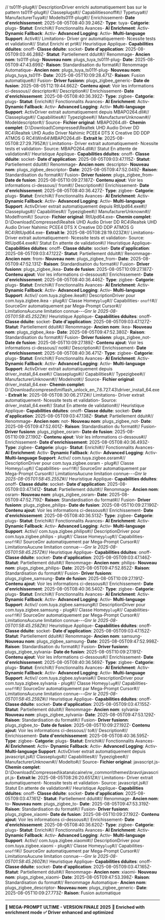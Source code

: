 // ts011f-plug#// DescriptionDriver enrichi automatiquement bas sur le pattern ts011f-plug#// Classeplugs#// Capabilitiesonoff#// Typetuya#// ManufacturerTuya#// Modelts011f-plug#// Enrichissement- **Date d'enrichissement**: 2025-08-05T08:40:39.246Z- **Type**: tuya- **Catgorie**: plugs- **Statut**:  Enrichi#// Fonctionnalits Avances- **AI Enrichment**: Activ- **Dynamic Fallback**: Activ- **Advanced Logging**: Activ- **Multi-language Support**: Activ#// Limitations- Driver gnr automatiquement- Ncessite tests et validation#// Statut Enrichi et prt#// Heuristique Applique- **Capabilities dduites**: onoff- **Classe dduite**: socket- **Date d'application**: 2025-08-05T09:03:46.288Z- **Statut**:  Partiellement dduit#// Renommage- **Ancien nom**: ts011f-plug- **Nouveau nom**: plugs_tuya_ts011f-plug- **Date**: 2025-08-05T09:47:43.699Z- **Raison**: Standardisation du format#// Renommage Automatique- **Ancien nom**: plugs_tuya_ts011f-plug- **Nouveau nom**: plugs_tuya_ts011f- **Date**: 2025-08-05T10:09:28.471Z- **Raison**: Fusion automatique#// Fusion- **Driver fusionn**: plugs_zigbee_generic- **Date de fusion**: 2025-08-05T12:19:44.662Z- **Contenu ajout**: Voir les informations ci-dessous// descriptor#// Description#// Enrichissement- **Date d'enrichissement**: 2025-08-05T08:40:36.392Z- **Type**: zigbee- **Catgorie**: plugs- **Statut**:  Enrichi#// Fonctionnalits Avances- **AI Enrichment**: Activ- **Dynamic Fallback**: Activ- **Advanced Logging**: Activ- **Multi-language Support**: ActivDriver extrait automatiquement depuis MBAPO264.dll#// Classeplugs#// Capabilities#// Typezigbee#// ManufacturerUnknown#// Modeldescriptor#// Source- **Fichier original**: MBAPO264.dll- **Chemin complet**: D:\Download\Compressed\Realtek UHD Audio Driver DD RC4\Realtek UHD Audio Driver Nahimic PCEE4 DTS X Creative DD DDP ATMOS G RC4\Win64\MBAPO264.dll- **Extrait le**: 2025-08-05T08:27:29.795Z#// Limitations- Driver extrait automatiquement- Ncessite tests et validation- Source: MBAPO264.dll#// Statut En attente de validation#// Heuristique Applique- **Capabilities dduites**: onoff- **Classe dduite**: socket- **Date d'application**: 2025-08-05T09:03:47.115Z- **Statut**:  Partiellement dduit#// Renommage- **Ancien nom**: descriptor- **Nouveau nom**: plugs_zigbee_descriptor- **Date**: 2025-08-05T09:47:52.049Z- **Raison**: Standardisation du format#// Fusion- **Driver fusionn**: plugs_zigbee_from- **Date de fusion**: 2025-08-05T10:09:27.187Z- **Contenu ajout**: Voir les informations ci-dessous// from#// Description#// Enrichissement- **Date d'enrichissement**: 2025-08-05T08:40:36.427Z- **Type**: zigbee- **Catgorie**: plugs- **Statut**:  Enrichi#// Fonctionnalits Avances- **AI Enrichment**: Activ- **Dynamic Fallback**: Activ- **Advanced Logging**: Activ- **Multi-language Support**: ActivDriver extrait automatiquement depuis RtlUpd64.exe#// Classeplugs#// Capabilities#// Typezigbee#// ManufacturerUnknown#// Modelfrom#// Source- **Fichier original**: RtlUpd64.exe- **Chemin complet**: D:\Download\Compressed\Realtek UHD Audio Driver DD RC4\Realtek UHD Audio Driver Nahimic PCEE4 DTS X Creative DD DDP ATMOS G RC4\RtlUpd64.exe- **Extrait le**: 2025-08-05T08:28:19.023Z#// Limitations- Driver extrait automatiquement- Ncessite tests et validation- Source: RtlUpd64.exe#// Statut En attente de validation#// Heuristique Applique- **Capabilities dduites**: onoff- **Classe dduite**: socket- **Date d'application**: 2025-08-05T09:03:47.122Z- **Statut**:  Partiellement dduit#// Renommage- **Ancien nom**: from- **Nouveau nom**: plugs_zigbee_from- **Date**: 2025-08-05T09:47:52.131Z- **Raison**: Standardisation du format#// Fusion- **Driver fusionn**: plugs_zigbee_ikea- **Date de fusion**: 2025-08-05T10:09:27.187Z- **Contenu ajout**: Voir les informations ci-dessous#// Enrichissement- **Date d'enrichissement**: 2025-08-05T08:40:36.446Z- **Type**: zigbee- **Catgorie**: plugs- **Statut**:  Enrichi#// Fonctionnalits Avances- **AI Enrichment**: Activ- **Dynamic Fallback**: Activ- **Advanced Logging**: Activ- **Multi-language Support**: Activ// com.tuya.zigbee.ikea#// DescriptionDriver pour com.tuya.zigbee.ikea - plug#// Classe Homey`plug`#// Capabilities- `onoff`#// SourceGnr automatiquement par Mega-Prompt Cursor#// LimitationsAucune limitation connue---*Gnr le 2025-08-05T01:58:45.252Z*#// Heuristique Applique- **Capabilities dduites**: onoff- **Classe dduite**: socket- **Date d'application**: 2025-08-05T09:03:47.127Z- **Statut**:  Partiellement dduit#// Renommage- **Ancien nom**: ikea- **Nouveau nom**: plugs_zigbee_ikea- **Date**: 2025-08-05T09:47:52.380Z- **Raison**: Standardisation du format#// Fusion- **Driver fusionn**: plugs_zigbee_not- **Date de fusion**: 2025-08-05T10:09:27.189Z- **Contenu ajout**: Voir les informations ci-dessous// not#// Description#// Enrichissement- **Date d'enrichissement**: 2025-08-05T08:40:36.471Z- **Type**: zigbee- **Catgorie**: plugs- **Statut**:  Enrichi#// Fonctionnalits Avances- **AI Enrichment**: Activ- **Dynamic Fallback**: Activ- **Advanced Logging**: Activ- **Multi-language Support**: ActivDriver extrait automatiquement depuis driver_install_64.exe#// Classeplugs#// Capabilities#// Typezigbee#// ManufacturerUnknown#// Modelnot#// Source- **Fichier original**: driver_install_64.exe- **Chemin complet**: D:\Download\compresed\miflash_unlock_en_7.6.727.43\driver_install_64.exe- **Extrait le**: 2025-08-05T08:30:06.217Z#// Limitations- Driver extrait automatiquement- Ncessite tests et validation- Source: driver_install_64.exe#// Statut En attente de validation#// Heuristique Applique- **Capabilities dduites**: onoff- **Classe dduite**: socket- **Date d'application**: 2025-08-05T09:03:47.138Z- **Statut**:  Partiellement dduit#// Renommage- **Ancien nom**: not- **Nouveau nom**: plugs_zigbee_not- **Date**: 2025-08-05T09:47:52.601Z- **Raison**: Standardisation du format#// Fusion- **Driver fusionn**: plugs_zigbee_osram- **Date de fusion**: 2025-08-05T10:09:27.190Z- **Contenu ajout**: Voir les informations ci-dessous#// Enrichissement- **Date d'enrichissement**: 2025-08-05T08:40:36.493Z- **Type**: zigbee- **Catgorie**: plugs- **Statut**:  Enrichi#// Fonctionnalits Avances- **AI Enrichment**: Activ- **Dynamic Fallback**: Activ- **Advanced Logging**: Activ- **Multi-language Support**: Activ// com.tuya.zigbee.osram#// DescriptionDriver pour com.tuya.zigbee.osram - plug#// Classe Homey`plug`#// Capabilities- `onoff`#// SourceGnr automatiquement par Mega-Prompt Cursor#// LimitationsAucune limitation connue---*Gnr le 2025-08-05T01:58:45.255Z*#// Heuristique Applique- **Capabilities dduites**: onoff- **Classe dduite**: socket- **Date d'application**: 2025-08-05T09:03:47.141Z- **Statut**:  Partiellement dduit#// Renommage- **Ancien nom**: osram- **Nouveau nom**: plugs_zigbee_osram- **Date**: 2025-08-05T09:47:52.719Z- **Raison**: Standardisation du format#// Fusion- **Driver fusionn**: plugs_zigbee_philips- **Date de fusion**: 2025-08-05T10:09:27.190Z- **Contenu ajout**: Voir les informations ci-dessous#// Enrichissement- **Date d'enrichissement**: 2025-08-05T08:40:36.513Z- **Type**: zigbee- **Catgorie**: plugs- **Statut**:  Enrichi#// Fonctionnalits Avances- **AI Enrichment**: Activ- **Dynamic Fallback**: Activ- **Advanced Logging**: Activ- **Multi-language Support**: Activ// com.tuya.zigbee.philips#// DescriptionDriver pour com.tuya.zigbee.philips - plug#// Classe Homey`plug`#// Capabilities- `onoff`#// SourceGnr automatiquement par Mega-Prompt Cursor#// LimitationsAucune limitation connue---*Gnr le 2025-08-05T01:58:45.257Z*#// Heuristique Applique- **Capabilities dduites**: onoff- **Classe dduite**: socket- **Date d'application**: 2025-08-05T09:03:47.146Z- **Statut**:  Partiellement dduit#// Renommage- **Ancien nom**: philips- **Nouveau nom**: plugs_zigbee_philips- **Date**: 2025-08-05T09:47:52.852Z- **Raison**: Standardisation du format#// Fusion- **Driver fusionn**: plugs_zigbee_samsung- **Date de fusion**: 2025-08-05T10:09:27.191Z- **Contenu ajout**: Voir les informations ci-dessous#// Enrichissement- **Date d'enrichissement**: 2025-08-05T08:40:36.540Z- **Type**: zigbee- **Catgorie**: plugs- **Statut**:  Enrichi#// Fonctionnalits Avances- **AI Enrichment**: Activ- **Dynamic Fallback**: Activ- **Advanced Logging**: Activ- **Multi-language Support**: Activ// com.tuya.zigbee.samsung#// DescriptionDriver pour com.tuya.zigbee.samsung - plug#// Classe Homey`plug`#// Capabilities- `onoff`#// SourceGnr automatiquement par Mega-Prompt Cursor#// LimitationsAucune limitation connue---*Gnr le 2025-08-05T01:58:45.258Z*#// Heuristique Applique- **Capabilities dduites**: onoff- **Classe dduite**: socket- **Date d'application**: 2025-08-05T09:03:47.152Z- **Statut**:  Partiellement dduit#// Renommage- **Ancien nom**: samsung- **Nouveau nom**: plugs_zigbee_samsung- **Date**: 2025-08-05T09:47:52.998Z- **Raison**: Standardisation du format#// Fusion- **Driver fusionn**: plugs_zigbee_sylvania- **Date de fusion**: 2025-08-05T10:09:27.191Z- **Contenu ajout**: Voir les informations ci-dessous#// Enrichissement- **Date d'enrichissement**: 2025-08-05T08:40:36.569Z- **Type**: zigbee- **Catgorie**: plugs- **Statut**:  Enrichi#// Fonctionnalits Avances- **AI Enrichment**: Activ- **Dynamic Fallback**: Activ- **Advanced Logging**: Activ- **Multi-language Support**: Activ// com.tuya.zigbee.sylvania#// DescriptionDriver pour com.tuya.zigbee.sylvania - plug#// Classe Homey`plug`#// Capabilities- `onoff`#// SourceGnr automatiquement par Mega-Prompt Cursor#// LimitationsAucune limitation connue---*Gnr le 2025-08-05T01:58:45.259Z*#// Heuristique Applique- **Capabilities dduites**: onoff- **Classe dduite**: socket- **Date d'application**: 2025-08-05T09:03:47.155Z- **Statut**:  Partiellement dduit#// Renommage- **Ancien nom**: sylvania- **Nouveau nom**: plugs_zigbee_sylvania- **Date**: 2025-08-05T09:47:53.129Z- **Raison**: Standardisation du format#// Fusion- **Driver fusionn**: plugs_zigbee_to- **Date de fusion**: 2025-08-05T10:09:27.192Z- **Contenu ajout**: Voir les informations ci-dessous// to#// Description#// Enrichissement- **Date d'enrichissement**: 2025-08-05T08:40:36.595Z- **Type**: zigbee- **Catgorie**: plugs- **Statut**:  Enrichi#// Fonctionnalits Avances- **AI Enrichment**: Activ- **Dynamic Fallback**: Activ- **Advanced Logging**: Activ- **Multi-language Support**: ActivDriver extrait automatiquement depuis javascript.js#// Classeplugs#// Capabilities#// Typezigbee#// ManufacturerUnknown#// Modelto#// Source- **Fichier original**: javascript.js- **Chemin complet**: D:\Download\Compressed\katana\caine\rw_common\themes\bravo\javascript.js- **Extrait le**: 2025-08-05T08:26:20.651Z#// Limitations- Driver extrait automatiquement- Ncessite tests et validation- Source: javascript.js#// Statut En attente de validation#// Heuristique Applique- **Capabilities dduites**: onoff- **Classe dduite**: socket- **Date d'application**: 2025-08-05T09:03:47.161Z- **Statut**:  Partiellement dduit#// Renommage- **Ancien nom**: to- **Nouveau nom**: plugs_zigbee_to- **Date**: 2025-08-05T09:47:53.319Z- **Raison**: Standardisation du format#// Fusion- **Driver fusionn**: plugs_zigbee_xiaomi- **Date de fusion**: 2025-08-05T10:09:27.192Z- **Contenu ajout**: Voir les informations ci-dessous#// Enrichissement- **Date d'enrichissement**: 2025-08-05T08:40:36.620Z- **Type**: zigbee- **Catgorie**: plugs- **Statut**:  Enrichi#// Fonctionnalits Avances- **AI Enrichment**: Activ- **Dynamic Fallback**: Activ- **Advanced Logging**: Activ- **Multi-language Support**: Activ// com.tuya.zigbee.xiaomi#// DescriptionDriver pour com.tuya.zigbee.xiaomi - plug#// Classe Homey`plug`#// Capabilities- `onoff`#// SourceGnr automatiquement par Mega-Prompt Cursor#// LimitationsAucune limitation connue---*Gnr le 2025-08-05T01:58:45.260Z*#// Heuristique Applique- **Capabilities dduites**: onoff- **Classe dduite**: socket- **Date d'application**: 2025-08-05T09:03:47.165Z- **Statut**:  Partiellement dduit#// Renommage- **Ancien nom**: xiaomi- **Nouveau nom**: plugs_zigbee_xiaomi- **Date**: 2025-08-05T09:47:53.398Z- **Raison**: Standardisation du format#// Renommage Automatique- **Ancien nom**: plugs_zigbee_descriptor- **Nouveau nom**: plugs_zigbee_generic- **Date**: 2025-08-05T10:09:27.773Z- **Raison**: Fusion automatique

---
**🎯 MEGA-PROMPT ULTIME - VERSION FINALE 2025**
**📅 Enriched with enrichment mode**
**✅ Driver enhanced and optimized**